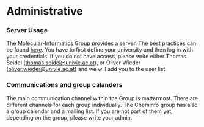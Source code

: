 # Administrative

### Server Usage

The [Molecular-Informatics Group]() provides a server. The best practices can be found [here](https://wiki.univie.ac.at/pages/viewpage.action?spaceKey=ChemInfo&title=Cheminformatics+Research+Group+Wiki+Home).
You have to first define your university and then log in with your credentials.
If you do not have access, please write either Thomas Seidel (thomas.seidel@univie.ac.at), or Oliver Wieder (oliver.wieder@univie.ac.at) and we will add you to the user list.

### Communications and group calanders

The main communication channel within the Group is mattermost. There are different channels for each group individually.
The Cheminfo group has also a group calendar and a mailing list. If you are not part of them yet, depending on the group, please write your admin.